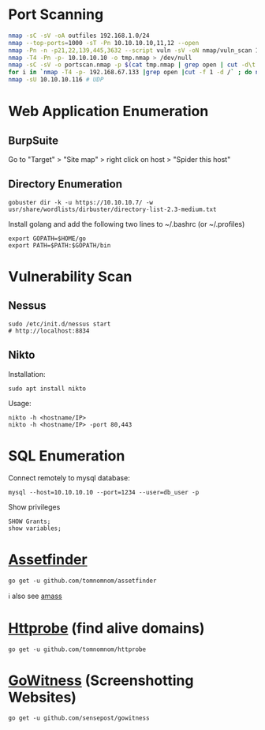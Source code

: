 # Port Scanning

``` bash
nmap -sC -sV -oA outfiles 192.168.1.0/24
nmap --top-ports=1000 -sT -Pn 10.10.10.10,11,12 --open
nmap -Pn -n -p21,22,139,445,3632 --script vuln -sV -oN nmap/vuln_scan 10.10.10.3
nmap -T4 -Pn -p- 10.10.10.10 -o tmp.nmap > /dev/null
nmap -sC -sV -o portscan.nmap -p $(cat tmp.nmap | grep open | cut -d\t -f1 | sed 's/\///g' | paste -sd, ) 10.10.10.10 > /dev/null
for i in `nmap -T4 -p- 192.168.67.133 |grep open |cut -f 1 -d /` ; do nmap -T4 -p$i -A 192.168.67.133; done
nmap -sU 10.10.10.116 # UDP
```

# Web Application Enumeration

## BurpSuite
Go to "Target" > "Site map" > right click on host > "Spider this host" 

## Directory Enumeration
```
gobuster dir -k -u https://10.10.10.7/ -w usr/share/wordlists/dirbuster/directory-list-2.3-medium.txt	
```

Install golang and add the following two lines to ~/.bashrc (or ~/.profiles)

```
export GOPATH=$HOME/go
export PATH=$PATH:$GOPATH/bin		
```
# Vulnerability Scan
## Nessus
```
sudo /etc/init.d/nessus start 
# http://localhost:8834

```
## Nikto
Installation:
```
sudo apt install nikto
```
Usage:
```
nikto -h <hostname/IP>
nikto -h <hostname/IP> -port 80,443
```

# SQL Enumeration
Connect remotely to mysql database:
```
mysql --host=10.10.10.10 --port=1234 --user=db_user -p
```
Show privileges
```
SHOW Grants;
show variables;
```
# [Assetfinder](https://github.com/tomnomnom/assetfinder)

```
go get -u github.com/tomnomnom/assetfinder
```

:information_source: also see [amass](https://github.com/OWASP/Amass)

# [Httprobe](https://github.com/tomnomnom/httprobe) (find alive domains)

```
go get -u github.com/tomnomnom/httprobe
```

# [GoWitness](https://github.com/sensepost/gowitness) (Screenshotting Websites)

```
go get -u github.com/sensepost/gowitness
```

